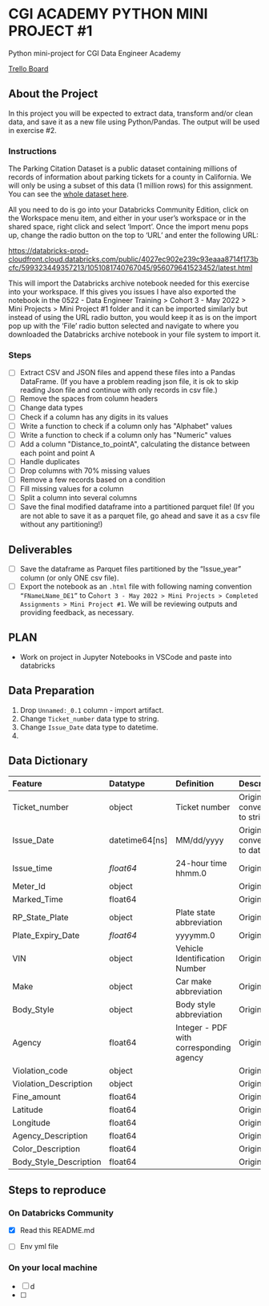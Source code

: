 # CGI ACADEMY PYTHON MINI PROJECT #1

Python mini-project for CGI Data Engineer Academy

[Trello Board](https://trello.com/b/8Nslkzg7/python-project)

## About the Project

In this project you will be expected to extract data, transform and/or clean data, and save it as a new file using Python/Pandas. The output will be used in exercise #2.  

### Instructions

The Parking Citation Dataset is a public dataset containing millions of records of information about parking tickets for a county in California. We will only be using a subset of this data (1 million rows) for this assignment. You can see the [whole dataset here](https://data.lacity.org/Transportation/Parking-Citations/wjz9-h9np/data).

All you need to do is go into your Databricks Community Edition, click on the Workspace menu item, and either in your user’s workspace or in the shared space, right click and select ‘Import’. Once the import menu pops up, change the radio button on the top to ‘URL’ and enter the following URL:  

https://databricks-prod-cloudfront.cloud.databricks.com/public/4027ec902e239c93eaaa8714f173bcfc/599323449357213/1051081740767045/956079641523452/latest.html 

This will import the Databricks archive notebook needed for this exercise into your workspace. If this gives you issues I have also exported the notebook in the 0522 - Data Engineer Training > Cohort 3 - May 2022 > Mini Projects > Mini Project #1 folder and it can be imported similarly but instead of using the URL radio button, you would keep it as is on the import pop up with the ‘File’ radio button selected and navigate to where you downloaded the Databricks archive notebook in your file system to import it.

### Steps

- [ ] Extract CSV and JSON files and append these files into a Pandas DataFrame. (If you have a problem reading json file, it is ok to skip reading Json file and continue with only records in csv file.)
- [ ] Remove the spaces from column headers
- [ ] Change data types
- [ ] Check if a column has any digits in its values
- [ ] Write a function to check if a column only has "Alphabet" values
- [ ] Write a function to check if a column only has "Numeric" values
- [ ] Add a column "Distance_to_pointA", calculating the distance between each point and point A
- [ ] Handle duplicates
- [ ] Drop columns with 70% missing values
- [ ] Remove a few records based on a condition
- [ ] Fill missing values for a column
- [ ] Split a column into several columns
- [ ] Save the final modified dataframe into a partitioned parquet file! (If you are not able to save it as a parquet file, go ahead and save it as a csv file without any partitioning!)

## Deliverables

- [ ] Save the dataframe as Parquet files partitioned by the “Issue_year” column (or only ONE csv file).
- [ ] Export the notebook as an `.html` file with following naming convention `“FNameLName_DE1”` to C`ohort 3 - May 2022 > Mini Projects > Completed Assignments > Mini Project #1`. We will be reviewing outputs and providing feedback, as necessary.

## PLAN

- Work on project in Jupyter Notebooks in VSCode and paste into databricks

## Data Preparation

1. Drop `Unnamed:_0.1` column - import artifact.
2. Change `Ticket_number` data type to string.
3. Change `Issue_Date` data type to datetime.
4. 


## Data Dictionary

| Feature                | Datatype       | Definition                              | Description                      |
| :--------------------- | :------------- | :-------------------------------------- | :------------------------------- |
| Ticket_number          | object         | Ticket number                           | Original - converted to string   |
| Issue_Date             | datetime64[ns] | MM/dd/yyyy                              | Original - converted to datetime |
| Issue_time             | *float64*      | 24-hour time  hhmm.0                    | Original                         |
| Meter_Id               | object         |                                         | Original                         |
| Marked_Time            | float64        |                                         | Original                         |
| RP_State_Plate         | object         | Plate state abbreviation                | Original                         |
| Plate_Expiry_Date      | *float64*      | yyyymm.0                                | Original                         |
| VIN                    | object         | Vehicle Identification Number           | Original                         |
| Make                   | object         | Car make abbreviation                   | Original                         |
| Body_Style             | object         | Body style abbreviation                 | Original                         |
| Agency                 | float64        | Integer - PDF with corresponding agency | Original                         |
| Violation_code         | object         |                                         | Original                         |
| Violation_Description  | object         |                                         | Original                         |
| Fine_amount            | float64        |                                         | Original                         |
| Latitude               | float64        |                                         | Original                         |
| Longitude              | float64        |                                         | Original                         |
| Agency_Description     | float64        |                                         | Original                         |
| Color_Description      | float64        |                                         | Original                         |
| Body_Style_Description | float64        |                                         | Original                         |


## Steps to reproduce

### On Databricks Community

- [x] Read this README.md
- [ ] Env yml file


### On your local machine

- [ ] d
- [ ] 
